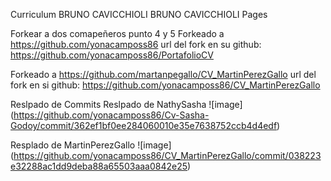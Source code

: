 Curriculum BRUNO CAVICCHIOLI
BRUNO CAVICCHIOLI Pages


Forkear a dos comapeñeros punto 4 y 5
Forkeado a https://github.com/yonacamposs86 url del fork en su github: https://github.com/yonacamposs86/PortafolioCV

Forkeado a https://github.com/martanpegallo/CV_MartinPerezGallo url del fork en si github: https://github.com/yonacamposs86/CV_MartinPerezGallo

Reslpado de Commits
Reslpado de NathySasha ![image] (https://github.com/yonacamposs86/Cv-Sasha-Godoy/commit/362ef1bf0ee284060010e35e7638752ccb4d4edf)

Resplado de MartinPerezGallo ![image] (https://github.com/yonacamposs86/CV_MartinPerezGallo/commit/038223e32288ac1dd9deba88a65503aaa0842e25)